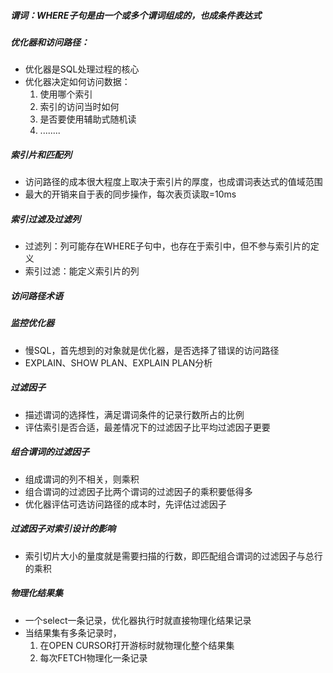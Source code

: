 ##### 谓词：WHERE子句是由一个或多个谓词组成的，也成条件表达式
##### 优化器和访问路径：
- 优化器是SQL处理过程的核心
- 优化器决定如何访问数据：
    1. 使用哪个索引
    2. 索引的访问当时如何
    3. 是否要使用辅助式随机读
    4. ........

##### 索引片和匹配列
- 访问路径的成本很大程度上取决于索引片的厚度，也成谓词表达式的值域范围
- 最大的开销来自于表的同步操作，每次表页读取=10ms

##### 索引过滤及过滤列
- 过滤列：列可能存在WHERE子句中，也存在于索引中，但不参与索引片的定义
- 索引过滤：能定义索引片的列

##### 访问路径术语

##### 监控优化器
- 慢SQL，首先想到的对象就是优化器，是否选择了错误的访问路径
- EXPLAIN、SHOW PLAN、EXPLAIN PLAN分析

##### 过滤因子
- 描述谓词的选择性，满足谓词条件的记录行数所占的比例
- 评估索引是否合适，最差情况下的过滤因子比平均过滤因子更要

##### 组合谓词的过滤因子
- 组成谓词的列不相关，则乘积
- 组合谓词的过滤因子比两个谓词的过滤因子的乘积要低得多
- 优化器评估可选访问路径的成本时，先评估过滤因子

##### 过滤因子对索引设计的影响
- 索引切片大小的量度就是需要扫描的行数，即匹配组合谓词的过滤因子与总行的乘积

##### 物理化结果集
- 一个select一条记录，优化器执行时就直接物理化结果记录
- 当结果集有多条记录时，
    1. 在OPEN CURSOR打开游标时就物理化整个结果集
    2. 每次FETCH物理化一条记录